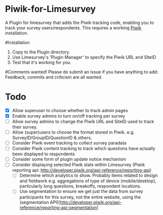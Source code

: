 # Piwik-for-Limesurvey
A Plugin for limesurvey that adds the Piwik tracking code, enabling you to track your survey users/respondents. This requires a working [Piwik](http://www.piwik.org) installation.

#Installation 
1. Copy to the Plugin directory.
2. Use Limesurvey's 'Plugin Manager' to specify the Piwik URL and SiteID
3. Test that it's working for you. 

#Comments wanted!
Please do submit an issue if you have anything to add: Feedback, commits and criticism are all wanted.

# Todo
- [x] Allow superuser to choose whether to track admin pages
- [x] Enable survey admins to turn on/off tracking per survey
- [ ] Allow survey admins to change the Piwik URL and SiteID used to track their survey.
- [ ] Allow (super)users to choose the format stored in Piwik. e.g. SurveyID/GroupID/QuestionID & others.
- [ ] Consider Piwik event tracking to collect survey paradata
- [ ] Consider Piwik content tracking to track which questions have actually been displayed to respondents
- [ ] Consider some form of plugin update notice mechanism
- [ ] Consider displaying selected Piwik stats within Limesurvey (Piwik reporting api: http://developer.piwik.org/api-reference/reporting-api)
	- [ ] Determine which analytics to show. Probably items related to design and fieldwork e.g. aggregations of type of device (mobile/desktop), particularly long questions, breakoffs, respondent locations.
	- [ ] Use segmentation to ensure we get just the data from survey participants for this survey, not the entire website, using the (segmentation API)[http://developer.piwik.org/api-reference/reporting-api-segmentation]